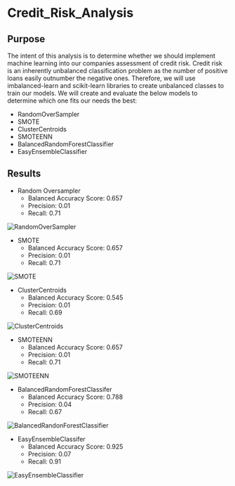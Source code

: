 # Credit_Risk_Analysis

## Purpose

The intent of this analysis is to determine whether we should implement machine learning into our companies assessment of credit risk. Credit risk is an inherently unbalanced classification problem as the number of positive loans easily outnumber the negative ones. Therefore, we will use imbalanced-learn and scikit-learn libraries to create unbalanced classes to train our models. We will create and evaluate the below models to determine which one fits our needs the best:

  * RandomOverSampler
  * SMOTE
  * ClusterCentroids
  * SMOTEENN
  * BalancedRandomForestClassifier
  * EasyEnsembleClassifier

## Results

  * Random Oversampler
    * Balanced Accuracy Score: 0.657
    * Precision: 0.01
    * Recall: 0.71 

![RandomOverSampler](https://user-images.githubusercontent.com/106921601/194139551-19f550f9-25e7-4bb1-b438-b3f5ccb22cf1.PNG)

  * SMOTE
    * Balanced Accuracy Score: 0.657
    * Precision: 0.01
    * Recall: 0.71  

![SMOTE](https://user-images.githubusercontent.com/106921601/194127993-f95c602a-68b5-4c9c-b3e4-c2beafb0525e.PNG)

  * ClusterCentroids
    * Balanced Accuracy Score: 0.545
    * Precision: 0.01
    * Recall: 0.69
  
![ClusterCentroids](https://user-images.githubusercontent.com/106921601/194128016-e72e996d-1aec-4c9a-a430-74a98d2690b5.PNG)

  * SMOTEENN
    * Balanced Accuracy Score: 0.657
    * Precision: 0.01
    * Recall: 0.71 
 
![SMOTEENN](https://user-images.githubusercontent.com/106921601/194128028-5b78bd23-cf26-4615-a9f0-8b5127e934ac.PNG)

  * BalancedRandomForestClassifer
    * Balanced Accuracy Score: 0.788
    * Precision: 0.04
    * Recall: 0.67

![BalancedRandonForestClassifier](https://user-images.githubusercontent.com/106921601/194128039-b7edd023-3b3f-411a-8e22-7512a5e749de.PNG)

 * EasyEnsembleClassifer
    * Balanced Accuracy Score: 0.925
    * Precision: 0.07
    * Recall: 0.91

![EasyEnsembleClassifier](https://user-images.githubusercontent.com/106921601/194128062-cd269149-03bc-4a8c-93ef-046eeda63ad8.PNG)

